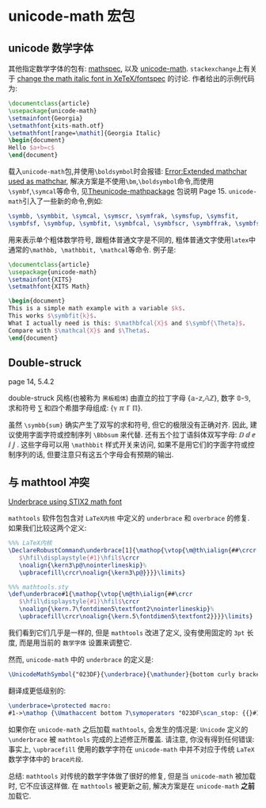 # unicode-math 宏包

[unicode-math]: https://ctan.org/pkg/unicode-math

## unicode 数学字体

[mathspec]: https://ctan.org/pkg/mathspec
[change the math italic font in XeTeX/fontspec]: https://tex.stackexchange.com/questions/11058/how-do-i-change-the-math-italic-font-in-xetex-fontspec
[Error:Extended mathchar used as mathchar]: https://tex.stackexchange.com/questions/431013/error-extended-mathchar-used-as-mathchar-when-using-bm
[Theunicode-mathpackage]: https://mirrors.bfsu.edu.cn/CTAN/macros/unicodetex/latex/unicode-math/unicode-math.pdf

其他指定数学字体的包有: [mathspec][], 以及 [unicode-math][].
`stackexchange`上有关于 [change the math italic font in XeTeX/fontspec][] 的讨论. 作者给出的示例代码为:

```latex
\documentclass{article}
\usepackage{unicode-math}
\setmainfont{Georgia}
\setmathfont{xits-math.otf}
\setmathfont[range=\mathit]{Georgia Italic}
\begin{document}
Hello $a+b=c$
\end{document}
```

载入`unicode-math`包,并使用`\boldsymbol`时会报错: [Error:Extended mathchar used as mathchar][],
解决方案是不使用`\bm`,`\boldsymbol`命令,而使用`\symbf`,`\symcal`等命令,
见[Theunicode-mathpackage][] 包说明 Page 15.
`unicode-math`引入了一些新的命令,例如:

```latex
\symbb, \symbbit, \symcal, \symscr, \symfrak, \symsfup, \symsfit,
\symbfsf, \symbfup, \symbfit, \symbfcal, \symbfscr, \symbffrak, \symbfsfup, \symbfsfit
```

用来表示单个粗体数学符号, 跟粗体普通文字是不同的,
粗体普通文字使用`latex`中通常的`\mathbb, \mathbbit, \mathcal`等命令. 例子是:

```latex
\documentclass{article}
\usepackage{unicode-math}
\setmainfont{XITS}
\setmathfont{XITS Math}

\begin{document}
This is a simple math example with a variable $k$.
This works $\symbfit{k}$.
What I actually need is this: $\mathbfcal{X}$ and $\symbf{\Theta}$.
Compare with $\mathcal{X}$ and $\Theta$.
\end{document}
```

## Double-struck

page 14, 5.4.2

double-struck 风格(也被称为 `黑板粗体`) 由直立的拉丁字母 {𝕒-𝕫,𝔸ℤ}, 数字 𝟘-𝟡, 求和符号 ⅀ 和四个希腊字母组成: {ℽ ℼ ℾ ℿ}.

虽然 `\symbb{sum}` 确实产生了双写的求和符号, 但它的极限没有正确对齐.
因此, 建议使用字面字符或控制序列 `\Bbbsum` 来代替.
还有五个拉丁语斜体双写字母: ⅅ ⅆ ⅇ ⅈ ⅉ .
这些字母可以用 `\mathbbit` 样式开关来访问, 如果不是用它们的字面字符或控制序列的话, 但要注意只有这五个字母会有预期的输出.

## 与 mathtool 冲突

[Underbrace using STIX2 math font](https://tex.stackexchange.com/questions/521394/underbrace-using-stix2-math-font)

`mathtools` 软件包包含对 `LaTeX内核` 中定义的 `underbrace` 和 `overbrace` 的修复.
如果我们比较这两个定义:

```latex
%%% LaTeX内核
\DeclareRobustCommand\underbrace[1]{\mathop{\vtop{\m@th\ialign{##\crcr
   $\hfil\displaystyle{#1}\hfil$\crcr
   \noalign{\kern3\p@\nointerlineskip}%
   \upbracefill\crcr\noalign{\kern3\p@}}}}\limits}

%%% mathtools.sty
\def\underbrace#1{\mathop{\vtop{\m@th\ialign{##\crcr
   $\hfil\displaystyle{#1}\hfil$\crcr
   \noalign{\kern.7\fontdimen5\textfont2\nointerlineskip}%
   \upbracefill\crcr\noalign{\kern.5\fontdimen5\textfont2}}}}\limits}
```

我们看到它们几乎是一样的, 但是 `mathtools` 改进了定义, 没有使用固定的 `3pt` 长度, 而是用当前的 `数学字体` 设置来调整它.

然而, `unicode-math` 中的 `underbrace` 的定义是:

```latex
\UnicodeMathSymbol{"023DF}{\underbrace}{\mathunder}{bottom curly bracket (mathematical use)}
```

翻译成更低级别的:

```latex
\underbrace=\protected macro:
#1->\mathop {\Umathaccent bottom 7\symoperators "023DF\scan_stop: {{}#1}}\limits
```

如果你在 `unicode-math` 之后加载 `mathtools`, 会发生的情况是:
`Unicode` 定义的 `\underbrace` 被 `mathtools` 完成的上述修正所覆盖. 
请注意, 你没有得到任何错误: 
事实上, `\upbracefill` 使用的数学字符在 `unicode-math` 中并不对应于传统 `LaTeX` 数学字体中的 `brace片段`.

总结: `mathtools` 对传统的数学字体做了很好的修复, 但是当 `unicode-math` 被加载时, 它不应该这样做. 
在 `mathtools` 被更新之前, 解决方案是在 `unicode-math` **之前** 加载它.
